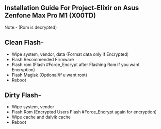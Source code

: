 ## Installation Guide For Project-Elixir on Asus Zenfone Max Pro M1 (X00TD)

Note:- (Rom is decrypted)

## Clean Flash- 
- Wipe system, vendor, data
(Format data only if Encrypted)
- Flash Recommended Firmware
- Flash rom
(Flash #Force_Encrypt after Flashing Rom if you want Encryption)
- Flash Magisk (Optional/If u want root)
- Reboot

## Dirty Flash- 
- Wipe system, vendor
- Flash Rom 
(Encrypted Users Flash #Force_Encrypt again for encryption)
- Wipe cache and dalvik cache
- Reboot